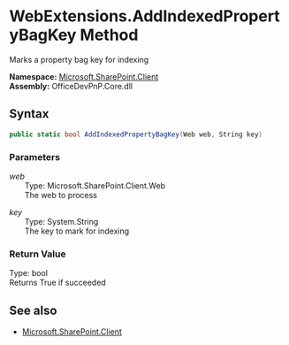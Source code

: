 # WebExtensions.AddIndexedPropertyBagKey Method  
Marks a property bag key for indexing  

**Namespace:** [Microsoft.SharePoint.Client](Microsoft.SharePoint.Client.md)  
**Assembly:** OfficeDevPnP.Core.dll  
## Syntax
```C#
public static bool AddIndexedPropertyBagKey(Web web, String key)
```
### Parameters
*web*  
&emsp;&emsp;Type: Microsoft.SharePoint.Client.Web  
&emsp;&emsp;The web to process  

*key*  
&emsp;&emsp;Type: System.String  
&emsp;&emsp;The key to mark for indexing  

### Return Value
Type: bool  
Returns True if succeeded

## See also
- [Microsoft.SharePoint.Client](Microsoft.SharePoint.Client.md)
